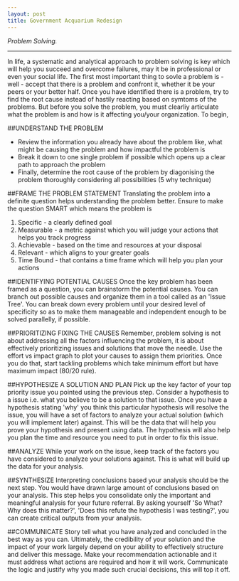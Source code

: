 ```yaml
---
layout: post
title: Government Acquarium Redesign
---
```


*Problem Solving.*

-----

In life, a systematic and analytical approach to problem solving is key which will help you succeed and overcome failures, may it be in professional or even your social life. The first most important thing to sovle a problem is - well - accept that there is a problem and confront it, whether it be your peers or your better half. Once you have identified there is a problem, try to find the root cause instead of hastily reacting based on symtoms of the problems. But before you solve the problem, you must clearliy articulate what the problem is and how is it affecting you/your organization. To begin, 

##UNDERSTAND THE PROBLEM
- Review the information you already have about the problem like, what might be causing the problem and how impactful the problem is
- Break it down to one single problem if possible which opens up a clear path to approach the problem
- Finally, determine the root cause of the problem by diagonising the problem thoroughly considering all possibilities (5 why technique)

##FRAME THE PROBLEM STATEMENT
Translating the problem into a definite question helps understanding the problem better. Ensure to make the question SMART which means
the problem is 
1. Specific - a clearly defined goal
2. Measurable - a metric against which you will judge your actions that helps you track progress
3. Achievable - based on the time and resources at your disposal
4. Relevant - which aligns to your greater goals
5. Time Bound - that contains a time frame which will help you plan your actions

##IDENTIFYING POTENTIAL CAUSES
Once the key problem has been framed as a question, you can brainstorm the potential causes. You can branch out possible causes and organize them in a tool called as an 'Issue Tree'. You can break down every problem until your desired level of specificity so as to make them manageable and independent enough to be solved parallelly, if possible.

##PRIORITIZING FIXING THE CAUSES
Remember, problem solving is not about addressing all the factors influencing the problem, it is about effectively prioritizing issues and solutions that move the needle. Use the effort vs impact graph to plot your causes to assign them priorities. Once you do that, start tackling problems which take minimum effort but have maximum impact (80/20 rule).

##HYPOTHESIZE A SOLUTION AND PLAN
Pick up the key factor of your top priority issue you pointed using the previous step. Consider a hypothesis to a issue i.e. what you believe to be a solution to that issue. Once you have a hypothesis stating 'why' you think this particular hypothesis will resolve the issue, you will have a set of factors to analyze your actual solution (which you will implement later) against. This will be the data that will help you prove your hypothesis and present using data. The hypothesis will also help you plan the time and resource you need to put in order to fix this issue.

##ANALYZE
While your work on the issue, keep track of the factors you have considered to analyze your solutions against. This is what will build up the data for your analysis. 

##SYNTHESIZE
Interpreting conclusions based your analysis should be the next step. You would have drawn large amount of conclusions based on your analysis. This step helps you consolidate only the important and meaningful analysis for your future referral. By asking yourself 'So What? Why does this matter?', 'Does this refute the hypothesis I was testing?', you can create critical outputs from your analysis.

##COMMUNICATE
Story tell what you have analyzed and concluded in the best way as you can. Ultimately, the credibility of your solution and the impact of your work largely depend on your ability to effectively structure and deliver this message. Make your recommendation actionable and it must address what actions are required and how it will work. Communicate the logic and justify why you made such crucial decisions, this will top it off.
